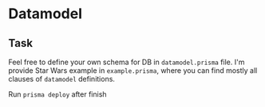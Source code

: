 # Datamodel

## Task

Feel free to define your own schema for DB in `datamodel.prisma` file. I'm
provide Star Wars example in `example.prisma`, where you can find mostly all
clauses of `datamodel` definitions.

Run `prisma deploy` after finish
